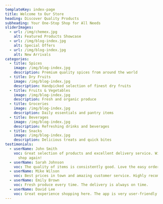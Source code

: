 ```yaml
---
templateKey: index-page
title: Welcome to Our Store
heading: Discover Quality Products
subheading: Your One-Stop Shop for All Needs
sliderImages:
  - url: /img/chemex.jpg
    alt: Featured Products Showcase
  - url: /img/blog-index.jpg
    alt: Special Offers
  - url: /img/blog-index.jpg
    alt: New Arrivals
categories:
  - title: Spices
    image: /img/blog-index.jpg
    description: Premium quality spices from around the world
  - title: Dry Fruits
    image: /img/blog-index.jpg
    description: Handpicked selection of finest dry fruits
  - title: Fruits & Vegetables
    image: /img/blog-index.jpg
    description: Fresh and organic produce
  - title: Groceries
    image: /img/blog-index.jpg
    description: Daily essentials and pantry items
  - title: Beverages
    image: /img/blog-index.jpg
    description: Refreshing drinks and beverages
  - title: Snacks
    image: /img/blog-index.jpg
    description: Delicious treats and quick bites
testimonials:
  - userName: John Smith
    voc: Great selection of products and excellent delivery service. Will definitely
      shop again!
  - userName: Sarah Johnson
    voc: The quality of items is consistently good. Love the easy ordering process.
  - userName: Mike Wilson
    voc: Best prices in town and amazing customer service. Highly recommended!
  - userName: Emily Brown
    voc: Fresh produce every time. The delivery is always on time.
  - userName: David Lee
    voc: Great experience shopping here. The app is very user-friendly.
---
```

